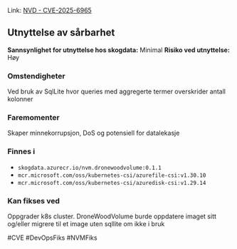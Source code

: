 Link: [NVD - CVE-2025-6965](https://nvd.nist.gov/vuln/detail/CVE-2025-6965)

## Utnyttelse av sårbarhet

**Sannsynlighet for utnyttelse hos skogdata:** Minimal
**Risiko ved utnyttelse:** Høy
### Omstendigheter
Ved bruk av SqlLite hvor queries med aggregerte termer overskrider antall kolonner
### Faremomenter
Skaper minnekorrupsjon, DoS og potensiell for datalekasje

### Finnes i
- `skogdata.azurecr.io/nvm.dronewoodvolume:0.1.1`
- `mcr.microsoft.com/oss/kubernetes-csi/azurefile-csi:v1.30.10`
- `mcr.microsoft.com/oss/kubernetes-csi/azuredisk-csi:v1.29.14`

### Kan fikses ved
Oppgrader k8s cluster. DroneWoodVolume burde oppdatere imaget sitt og/eller migrere til et image uten sqllite om ikke i bruk

#CVE #DevOpsFiks #NVMFiks
